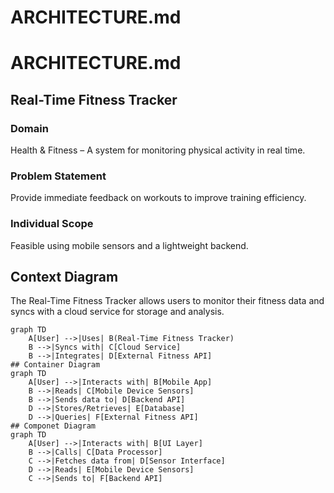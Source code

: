 # ARCHITECTURE.md
# ARCHITECTURE.md
## Real-Time Fitness Tracker
### Domain
Health & Fitness – A system for monitoring physical activity in real time.

### Problem Statement
Provide immediate feedback on workouts to improve training efficiency.

### Individual Scope
Feasible using mobile sensors and a lightweight backend.

## Context Diagram
The Real-Time Fitness Tracker allows users to monitor their fitness data and syncs with a cloud service for storage and analysis.

```mermaid
graph TD
    A[User] -->|Uses| B(Real-Time Fitness Tracker)
    B -->|Syncs with| C[Cloud Service]
    B -->|Integrates| D[External Fitness API]
## Container Diagram
graph TD
    A[User] -->|Interacts with| B[Mobile App]
    B -->|Reads| C[Mobile Device Sensors]
    B -->|Sends data to| D[Backend API]
    D -->|Stores/Retrieves| E[Database]
    D -->|Queries| F[External Fitness API]
## Componet Diagram
graph TD
    A[User] -->|Interacts with| B[UI Layer]
    B -->|Calls| C[Data Processor]
    C -->|Fetches data from| D[Sensor Interface]
    D -->|Reads| E[Mobile Device Sensors]
    C -->|Sends to| F[Backend API]
